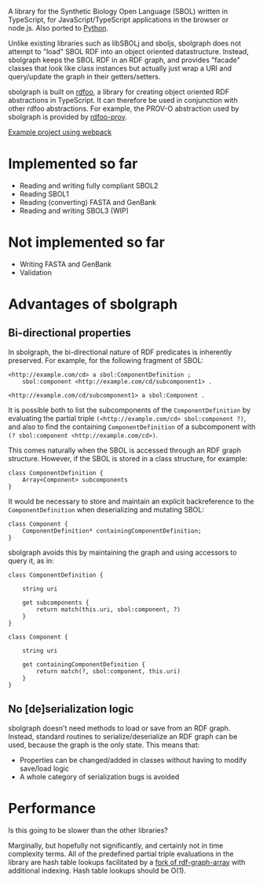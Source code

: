 A library for the Synthetic Biology Open Language (SBOL) written in TypeScript, for JavaScript/TypeScript applications in the browser or node.js.  Also ported to [Python](https://github.com/udp/pysbolgraph).

Unlike existing libraries such as libSBOLj and sboljs, sbolgraph does not attempt to "load" SBOL RDF into an object oriented datastructure.  Instead, sbolgraph keeps the SBOL RDF in an RDF graph, and provides "facade" classes that look like class instances but actually just wrap a URI and query/update the graph in their getters/setters.

sbolgraph is built on [rdfoo](https://github.com/udp/rdfoo), a library for creating object oriented RDF abstractions in TypeScript.  It can therefore be used in conjunction with other rdfoo abstractions.  For example, the PROV-O abstraction used by sbolgraph is provided by [rdfoo-prov](https://github.com/udp/rdfoo-prov).

[Example project using webpack](https://github.com/udp/sbolgraph_example)

# Implemented so far

* Reading and writing fully compliant SBOL2
* Reading SBOL1
* Reading (converting) FASTA and GenBank
* Reading and writing SBOL3 (WIP)


# Not implemented so far

* Writing FASTA and GenBank
* Validation



# Advantages of sbolgraph


## Bi-directional properties

In sbolgraph, the bi-directional nature of RDF predicates is inherently preserved.  For example, for the following fragment of SBOL:

	<http://example.com/cd> a sbol:ComponentDefinition ;
		sbol:component <http://example.com/cd/subcomponent1> .

	<http://example.com/cd/subcomponent1> a sbol:Component .

It is possible both to list the subcomponents of the `ComponentDefinition` by evaluating the partial triple `(<http://example.com/cd> sbol:component ?)`, and also to find the containing `ComponentDefinition` of a subcomponent with `(? sbol:component <http://example.com/cd>)`.

This comes naturally when the SBOL is accessed through an RDF graph structure.  However, if the SBOL is stored in a class structure, for example:

	class ComponentDefinition {
		Array<Component> subcomponents
	}

It would be necessary to store and maintain an explicit backreference to the `ComponentDefinition` when deserializing and mutating SBOL:

	class Component {
		ComponentDefinition* containingComponentDefinition;
	}

sbolgraph avoids this by maintaining the graph and using accessors to query it, as in:

	class ComponentDefinition {

		string uri

		get subcomponents {
			return match(this.uri, sbol:component, ?)
		}
	}

	class Component {

		string uri

		get containingComponentDefinition {
			return match(?, sbol:component, this.uri)
		}
	}


## No [de]serialization logic

sbolgraph doesn't need methods to load or save from an RDF graph.  Instead, standard routines to serialize/deserialize an RDF graph can be used, because the graph is the only state.   This means that:

* Properties can be changed/added in classes without having to modify save/load logic
* A whole category of serialization bugs is avoided



# Performance

Is this going to be slower than the other libraries?

Marginally, but hopefully not significantly, and certainly not in time complexity terms.  All of the predefined partial triple evaluations in the library are hash table lookups facilitated by a [fork of rdf-graph-array](https://github.com/udp/rdf-graph-array) with additional indexing.  Hash table lookups should be O(1).

